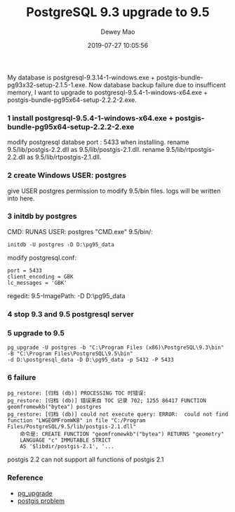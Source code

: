 ﻿--- 
layout: post 
title: "PostgreSQL 9.3 upgrade to 9.5" 
date: 2019-07-27 10:05:56 
author: Dewey Mao 
categories: PostgreSQL 
--- 
My database is
postgresql-9.3.14-1-windows.exe + postgis-bundle-pg93x32-setup-2.1.5-1.exe.
Now database backup failure due to insufficent memory, I want to upgrade to 
postgresql-9.5.4-1-windows-x64.exe + postgis-bundle-pg95x64-setup-2.2.2-2.exe.

### 1 install postgresql-9.5.4-1-windows-x64.exe + postgis-bundle-pg95x64-setup-2.2.2-2.exe
modify postgresql databse port : 5433 when installing.
rename 9.5/lib/postgis-2.2.dll as 9.5/lib/postgis-2.1.dll.
rename 9.5/lib/rtpostgis-2.2.dll as 9.5/lib/rtpostgis-2.1.dll.

### 2 create Windows USER: postgres
give USER postgres permission to modify 9.5/bin files.
logs will be written into here.

### 3 initdb by postgres
CMD: RUNAS USER: postgres "CMD.exe"
9.5/bin/: 
```
initdb -U postgres -D D:\pg95_data
```
modify postgresql.conf:
```
port = 5433
client_encoding = GBK
lc_messages = 'GBK'
```
regedit: 9.5-ImagePath: -D D:\pg95_data

### 4 stop 9.3 and 9.5 postgresql server

### 5 upgrade to 9.5
```
pg_upgrade -U postgres -b "C:\Program Files (x86)\PostgreSQL\9.3\bin" -B "C:\Program Files\PostgreSQL\9.5\bin" 
-d D:\postgresql_data -D D:\pg95_data -p 5432 -P 5433
```

### 6 failure 
```
pg_restore: [归档 (db)] PROCESSING TOC 时错误:
pg_restore: [归档 (db)] 错误来自 TOC 记录 702; 1255 86417 FUNCTION geomfromewkb("bytea") postgres
pg_restore: [归档 (db)] could not execute query: ERROR:  could not find function "LWGEOMFromWKB" in file "C:/Program Files/PostgreSQL/9.5/lib/postgis-2.1.dll"
    命令是: CREATE FUNCTION "geomfromewkb"("bytea") RETURNS "geometry"
    LANGUAGE "c" IMMUTABLE STRICT
    AS '$libdir/postgis-2.1', '...
```
postgis 2.2 can not support all functions of postgis 2.1
 
### Reference 
- <a href="https://www.postgresql.org/docs/9.5/pgupgrade.html" target="_blank"> pg_upgrade </a> 
- <a href="http://www.bostongis.com/blog/index.php?/archives/268-Using-pg_upgrade-to-upgrade-PostGIS-without-installing-an-older-version-of-PostGIS.html" target="_blank"> postgis problem </a> 
